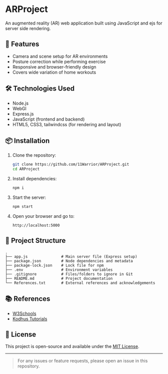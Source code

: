 # ARProject

An augmented reality (AR) web application built using JavaScript and ejs for server side rendering.

## 🚀 Features

* Camera and scene setup for AR environments
* Posture correction while performing exercise
* Responsive and browser-friendly design
* Covers wide variation of home workouts

## 🛠️ Technologies Used

* Node.js
* WebGl
* Express.js
* JavaScript (frontend and backend)
* HTML5, CSS3, tailwindcss (for rendering and layout)

## 📦 Installation

1. Clone the repository:

   ```bash
   git clone https://github.com/11Warrior/ARProject.git
   cd ARProject
   ```

2. Install dependencies:

   ```bash
   npm i
   ```

3. Start the server:

   ```bash
   npm start
   ```

4. Open your browser and go to:

   ```
   http://localhost:5000
   ```

## 📁 Project Structure

```
.
├── app.js               # Main server file (Express setup)
├── package.json         # Node dependencies and metadata
├── package-lock.json    # Lock file for npm
├── .env                 # Environment variables
├── .gitignore           # Files/folders to ignore in Git
├── README.md            # Project documentation
└── References.txt       # External references and acknowledgements
```

## 📚 References

* [W3Schools](https://www.w3schools.com/)
* [Kodhus Tutorials](http://kodhus.com)


## 📝 License

This project is open-source and available under the [MIT License](LICENSE).

---

> For any issues or feature requests, please open an issue in this repository.
